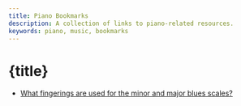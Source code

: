 ```yaml
---
title: Piano Bookmarks
description: A collection of links to piano-related resources.
keywords: piano, music, bookmarks
---
```


# {title}

- [What fingerings are used for the minor and major blues scales?]

[What fingerings are used for the minor and major blues scales?]: https://music.stackexchange.com/questions/32109/what-fingerings-are-used-for-the-minor-and-major-blues-scales

